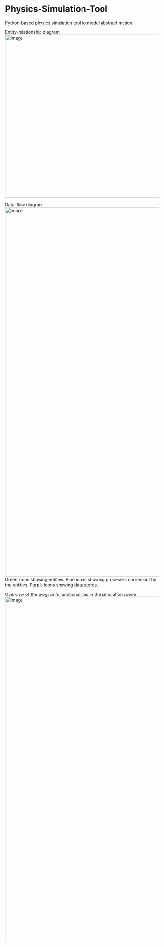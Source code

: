 # Physics-Simulation-Tool
Python-based physics simulation tool to model abstract motion.

Entity-relationship diagram
<img width="1050" height="531" alt="image" src="https://github.com/user-attachments/assets/914ee0e5-e654-4b07-a871-fb23fd5047d8" />

Data-flow diagram
<img width="1050" height="1205" alt="image" src="https://github.com/user-attachments/assets/1ba563fb-4509-413c-a23d-f4c4de3a2fb0" />
Green icons showing entities.
Blue icons showing processes carried out by the entities.
Purple icons showing data stores.

Overview of the program's functionalities in the simulation scene
<img width="1044" height="1125" alt="image" src="https://github.com/user-attachments/assets/2b411738-2261-4551-a7d1-6b0fff66edf0" />
